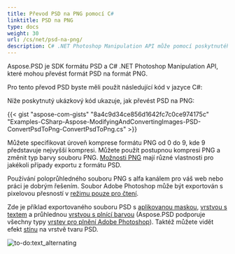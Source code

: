 ```yaml
---
title: Převod PSD na PNG pomocí C#
linktitle: PSD na PNG
type: docs
weight: 30
url: /cs/net/psd-na-png/
description: C# .NET Photoshop Manipulation API může pomocí poskytnutého kódu v tomto článku převést formát PSD na formát PNG.
---
```


Aspose.PSD je SDK formátu PSD a C# .NET Photoshop Manipulation API, které mohou převést formát PSD na formát PNG.

Pro tento převod PSD byste měli použít následující kód v jazyce C#:

Níže poskytnutý ukázkový kód ukazuje, jak převést PSD na PNG:

{{< gist "aspose-com-gists" "8a4c9d34ce856d1642fc7c0ce974175c" "Examples-CSharp-Aspose-ModifyingAndConvertingImages-PSD-ConvertPsdToPng-ConvertPsdToPng.cs" >}}

Můžete specifikovat úroveň komprese formátu PNG od 0 do 9, kde 9 představuje nejvyšší kompresi. Můžete použít postupnou kompresi PNG a změnit typ barvy souboru PNG. [Možnosti PNG](https://reference.aspose.com/psd/net/aspose.psd.imageoptions/pngoptions) mají různé vlastnosti pro jakékoli případy exportu z formátu PSD.

Používání poloprůhledného souboru PNG s alfa kanálem pro váš web nebo práci je dobrým řešením. Soubor Adobe Photoshop může být exportován s pixelovou přesností v [režimu pouze pro čtení](https://reference.aspose.com/psd/net/aspose.psd.imageloadoptions/psdloadoptions/properties/readonlymode).

Zde je příklad exportovaného souboru PSD s [aplikovanou maskou](https://docs.aspose.com/display/psdjava/Apply+Masking), [vrstvou s textem](https://reference.aspose.com/psd/net/aspose.psd.fileformats.psd.layers/textlayer) a průhlednou [vrstvou s plnící barvou](https://reference.aspose.com/psd/net/aspose.psd.fileformats.psd.layers.filllayers/filllayer) (Aspose.PSD podporuje všechny typy [vrstev pro plnění Adobe Photoshop](https://docs.aspose.com/display/psdjava/Support+of+Fill+Layers)). Taktéž můžete vidět efekt [stínu](/cs/net/stinove-efekty-v-souboru-psd/) na vrstvě tvaru PSD.

![to-do:text_alternating](psd-na-png_1.png)
